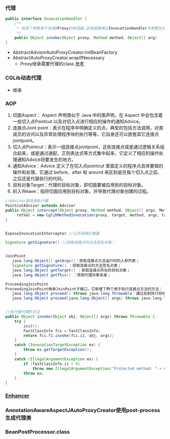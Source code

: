 ### 代理

```java
public interface InvocationHandler {
	/**
	 * 前连个参数用于生成$Proxy的构造器,此构造器再以InvocationHandler为参数生成$Proxy实例
	 */
	public Object invoke(Object proxy, Method method, Object[] arg)
}
```
* AbstractAdvisorAutoProxyCreator.initBeanFactory
* AbstractAutoProxyCreator.wrapIfNecessary
  - Proxy继承需要代理的class
[参考](https://www.cnblogs.com/tuyang1129/p/12878549.html)

### CGLib动态代理
* 继承


### AOP

1. 切面Aspect： Aspect 声明类似于 Java 中的类声明，在 Aspect 中会包含着一些切入点Pointcut 以及对切入点进行相应的操作的通知Advice。
2. 连接点Joint point：表示在程序中明确定义的点，典型的包括方法调用，对类成员的访问以及异常处理程序块的执行等等，它自身还可以嵌套其它连接点jointpoint。
3. 切入点Pointcut：表示一组连接点jointpoint，这些连接点或是通过逻辑关系组合起来，或是通过通配、正则表达式等方式集中起来，它定义了相应的操作处理通知Advice将要发生的地方。
4. 通知Advice：Advice 定义了在切入点pointcut 里面定义的程序点具体要做的操作和处理，它通过 before、after 和 around 来区别是在每个切入点之前、之后还是代替执行的代码。
5. 目标对象Target：代理的目标对象，即切面要被应用到的目标对象。
6. 织入Weave：指将切面应用到目标对象，并导致代理对象创建的过程。

```java
//Advisor是具体执行器
PointcutAdvisor extends Advisor 
public Object intercept(Object proxy, Method method, Object[] args, MethodProxy methodProxy){
	 retVal = new CglibMethodInvocation(proxy, target, method, args, targetClass, chain, methodProxy).proceed();
}


ExposeInvocationInterceptor //公开调用拦截器

Signature getSignature() //获取连接点的方法签名对象； 


JoinPoint 
   java.lang.Object[] getArgs()：获取连接点方法运行时的入参列表； 
   Signature getSignature() ：获取连接点的方法签名对象； 
   java.lang.Object getTarget() ：获取连接点所在的目标对象； 
   java.lang.Object getThis() ：获取代理对象本身； 

ProceedingJoinPoint 
ProceedingJoinPoint继承JoinPoint子接口，它新增了两个用于执行连接点方法的方法： 
   java.lang.Object proceed() throws java.lang.Throwable：通过反射执行目标对象的连接点处的方法； 
   java.lang.Object proceed(java.lang.Object[] args) throws java.lang.Throwable：通过反射执行目标对象连接点处的方法，不过使用新的入参替换原来的入参


//执行被代理的方法
public Object invoke(Object obj, Object[] args) throws Throwable {
	try {
		init();
		FastClassInfo fci = fastClassInfo;
		return fci.f1.invoke(fci.i1, obj, args);
	}
	catch (InvocationTargetException ex) {
		throw ex.getTargetException();
	}
	catch (IllegalArgumentException ex) {
		if (fastClassInfo.i1 < 0)
			throw new IllegalArgumentException("Protected method: " + sig1);
		throw ex;
	}
}

```
### [Enhancer](https://www.cnblogs.com/micrari/p/7565632.html#:~:text=Enhancer%E6%98%AFcglib%E4%B8%AD%E4%BD%BF%E7%94%A8,%E9%83%BD%E5%B8%A6%E6%9C%89%E5%9B%9E%E8%B0%83%E9%92%A9%E5%AD%90%E3%80%82)

### AnnotationAwareAspectJAutoProxyCreator使用post-process生成代理类

### BeanPostProcessor.class